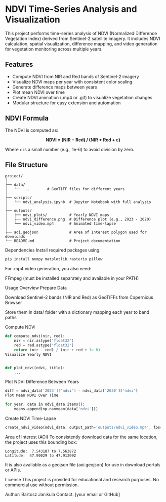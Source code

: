# NDVI Time-Series Analysis and Visualization

This project performs time-series analysis of NDVI (Normalized Difference Vegetation Index) derived from Sentinel-2 satellite imagery. It includes NDVI calculation, spatial visualization, difference mapping, and video generation for vegetation monitoring across multiple years.

## Features

- Compute NDVI from NIR and Red bands of Sentinel-2 imagery
- Visualize NDVI maps per year with consistent color scaling
- Generate difference maps between years
- Plot mean NDVI over time
- Create NDVI animation (.mp4 or .gif) to visualize vegetation changes
- Modular structure for easy extension and automation

## NDVI Formula

The NDVI is computed as:

<div align="center"><strong>
NDVI = (NIR − Red) / (NIR + Red + ε)
</strong></div>

Where `ε` is a small number (e.g., 1e-6) to avoid division by zero.

## File Structure

```text
project/
│
├── data/
│   └── ...        # GeoTIFF files for different years
│
├── scripts/
│   └── ndvi_analysis.ipynb  # Jupyter Notebook with full analysis
│
├── outputs/
│   ├── ndvi_plots/          # Yearly NDVI maps
│   ├── ndvi_difference.png  # Difference plot (e.g., 2023 - 2020)
│   └── ndvi_video.mp4       # Animated time-lapse
│
├── aoi.geojson              # Area of Interest polygon used for downloads
└── README.md                # Project documentation
```

Dependencies
Install required packages using:
``` python
pip install numpy matplotlib rasterio pillow
```
For .mp4 video generation, you also need:

FFmpeg (must be installed separately and available in your PATH)

Usage Overview
Prepare Data

Download Sentinel-2 bands (NIR and Red) as GeoTIFFs from Copernicus Browser

Store them in data/ folder with a dictionary mapping each year to band paths

Compute NDVI

``` python
def compute_ndvi(nir, red):
    nir = nir.astype('float32')
    red = red.astype('float32')
    return (nir - red) / (nir + red + 1e-6)
Visualize Yearly NDVI
```
``` python

def plot_ndvi(ndvi, title):
    ...
```

Plot NDVI Difference Between Years

``` python
diff = ndvi_data['2023']['ndvi'] - ndvi_data['2020']['ndvi']
Plot Mean NDVI Over Time
```
``` python
for year, data in ndvi_data.items():
    means.append(np.nanmean(data['ndvi']))
```
Create NDVI Time-Lapse

``` python
create_ndvi_video(ndvi_data, output_path='outputs/ndvi_video.mp4', fps=1)
```
Area of Interest (AOI)
To consistently download data for the same location, the project uses this bounding box:

```vbnet
Longitude:  7.543187 to 7.563872  
Latitude:  47.90029 to 47.913092
```
It is also available as a geojson file (aoi.geojson) for use in download portals or APIs.

License
This project is provided for educational and research purposes. No commercial use without permission.

Author: Bartosz Janikula
Contact: [your email or GitHub]
